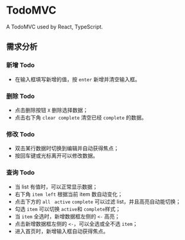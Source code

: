 # TodoMVC

A TodoMVC used by React, TypeScript.

## 需求分析

### 新增 Todo

- 在输入框填写新增的值，按 `enter` 新增并清空输入框。

### 删除 Todo

- 点击删除按钮 `X` 删除选择数据；
- 点击右下角 `clear complete` 清空已经 `complete` 的数据。

### 修改 Todo

- 双击某行数据时切换到编辑并自动获得焦点；
- 按回车键或光标离开可以修改数据。

### 查询 Todo

- 当 list 有值时，可以正常显示数据；
- 右下角 `item left` 根据当前 item 数自动变化；
- 点击下方的 `all ` `active` `complete` 可以过滤 list，并且高亮自动能切换；
- 勾选 `item` 可以切换 `active`和 `complete`样式；
- 当 `item` 全选时，新增数据框左侧的 `<-` 高亮；
- 点击新增数据框左侧的 `<-`，可以全选或全不选 `item`；
- 进入首页时，新增输入框自动获得焦点。
